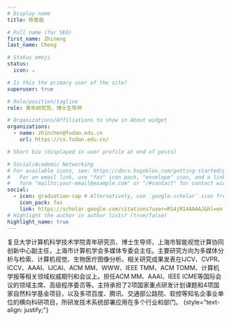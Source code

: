 ```yaml
---
# Display name
title: 陈智能

# Full name (for SEO)
first_name: Zhineng
last_name: Cheng

# Status emoji
status:
  icon: ☕️

# Is this the primary user of the site?
superuser: true

# Role/position/tagline
role: 青年研究员、博士生导师

# Organizations/Affiliations to show in About widget
organizations:
  - name: zhinchen@fudan.edu.cn
    url: https://cs.fudan.edu.cn/

# Short bio (displayed in user profile at end of posts)

# Social/Academic Networking
# For available icons, see: https://docs.hugoblox.com/getting-started/page-builder/#icons
#   For an email link, use "fas" icon pack, "envelope" icon, and a link in the
#   form "mailto:your-email@example.com" or "/#contact" for contact widget.
social:
  - icon: graduation-cap # Alternatively, use `google-scholar` icon from `ai` icon pack
    icon_pack: fas
    link: https://scholar.google.com/citations?user=RS4jR14AAAAJ&hl=en
# Highlight the author in author lists? (true/false)
highlight_name: true
---
```

复旦大学计算机科学技术学院青年研究员、博士生导师，上海市智能视觉计算协同创新中心副主任，上海市计算机学会多媒体专委会主任。主要研究方向为多媒体分析与检索、计算机视觉、生物医疗图像分析。相关研究成果发表在IJCV、CVPR、ICCV、AAAI、IJCAI、ACM MM、WWW、IEEE TMM、ACM TOMM、计算机学报等相关领域权威期刊和会议上。担任ACM MM、AAAI、IEEE ICME等国际会议的领域主席、高级程序委员等。主持承担了2项国家重点研发计划课题和4项国家自然科学基金项目，以及多项百度、腾讯、交通部公路院、软控等知名企事业单位的横向科研项目，所研发技术系统部署应用在多个行业和部门。
{style="text-align: justify;"}
